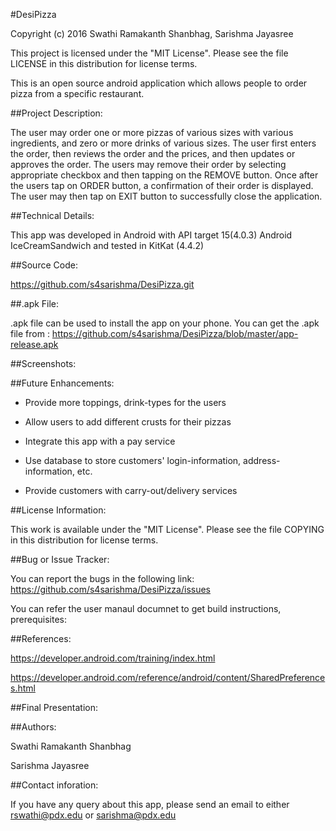 #DesiPizza

Copyright (c) 2016 Swathi Ramakanth Shanbhag, Sarishma Jayasree

This project is licensed under the "MIT License". Please see the file LICENSE in this distribution for license terms.

This is an open source android application which allows people to order pizza from a specific restaurant.

##Project Description:

The user may order one or more pizzas of various sizes with various ingredients, and zero or more drinks of various sizes. The user first enters the order, then reviews the order and the prices, and then updates or approves the order. The users may remove their order by selecting appropriate checkbox and then tapping on the  REMOVE button.  Once after the users tap on ORDER button, a confirmation of their order is displayed. The user may then tap on EXIT button to successfully close the application. 

##Technical Details:

This app was developed in Android with API target 15(4.0.3) Android IceCreamSandwich and tested in KitKat (4.4.2)

##Source Code:

https://github.com/s4sarishma/DesiPizza.git

##.apk File:

.apk file can be used to install the app on your phone. You can get the .apk file from : https://github.com/s4sarishma/DesiPizza/blob/master/app-release.apk

##Screenshots:



##Future Enhancements:

* Provide more toppings, drink-types for the users

* Allow users to add different crusts for their pizzas

* Integrate this app with a pay service

* Use database to store customers' login-information, address-information, etc.

* Provide customers with carry-out/delivery services


##License Information:

This work is available under the "MIT License". Please see the file COPYING in this distribution for license terms.

##Bug or Issue Tracker:

You can report the bugs in the following link: https://github.com/s4sarishma/DesiPizza/issues 

You can refer the user manaul documnet to get build instructions, prerequisites:

##References:

https://developer.android.com/training/index.html

https://developer.android.com/reference/android/content/SharedPreferences.html


##Final Presentation: 

##Authors:

Swathi Ramakanth Shanbhag

Sarishma Jayasree

##Contact inforation: 

If you have any query about this app, please send an email to either rswathi@pdx.edu or sarishma@pdx.edu














